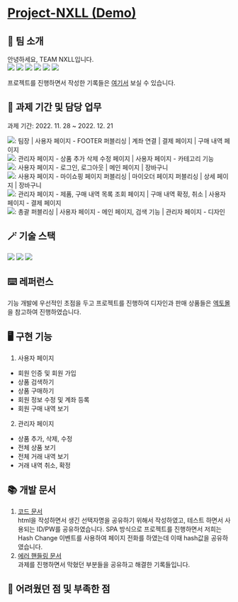 #  [Project-NXLL (Demo)](https://team-nxll.netlify.app/)

## 👻 팀 소개
안녕하세요, TEAM NXLL입니다. <br />
<a href="https://github.com/quokka-eating-carrots"><img src="https://img.shields.io/badge/조민정-B5D9AD?style=flat-square&logo=GitHub&logoColor=black"/></a>
<a href="https://github.com/quokka-eating-carrots"><img src="https://img.shields.io/badge/강현주-6B8E23?style=flat-square&logo=GitHub&logoColor=white"/></a>
<a href="https://github.com/quokka-eating-carrots"><img src="https://img.shields.io/badge/김상현-B0C4DE?style=flat-square&logo=GitHub&logoColor=black"/></a>
<a href="https://github.com/quokka-eating-carrots"><img src="https://img.shields.io/badge/배현수-006400?style=flat-square&logo=GitHub&logoColor=white"/></a>
<a href="https://github.com/quokka-eating-carrots"><img src="https://img.shields.io/badge/오혜성-606060?style=flat-square&logo=GitHub&logoColor=white"/></a>
<a href="https://github.com/quokka-eating-carrots"><img src="https://img.shields.io/badge/한혜림-FF55B6?style=flat-square&logo=GitHub&logoColor=white"/></a>

프로젝트를 진행하면서 작성한 기록들은 [여기서](https://www.notion.so/quokka-eating-carrots/TEAM-NXLL-63f100662e0949e7ab388868f384967b) 보실 수 있습니다.

## 📆 과제 기간 및 담당 업무
과제 기간: 2022. 11. 28 ~ 2022. 12. 21 <br />

<a href="https://github.com/quokka-eating-carrots"><img src="https://img.shields.io/badge/조민정-B5D9AD?style=flat-square&logo=GitHub&logoColor=black"/></a>: 팀장 | 사용자 페이지 - FOOTER 퍼블리싱 | 계좌 연결 | 결제 페이지 | 구매 내역 페이지 <br />
<a href="https://github.com/quokka-eating-carrots"><img src="https://img.shields.io/badge/강현주-6B8E23?style=flat-square&logo=GitHub&logoColor=white"/></a>: 관리자 페이지 - 상품 추가 삭제 수정 페이지 | 사용자 페이지 - 카테고리 기능 <br />
<a href="https://github.com/quokka-eating-carrots"><img src="https://img.shields.io/badge/김상현-B0C4DE?style=flat-square&logo=GitHub&logoColor=black"/></a>: 사용자 페이지 - 로그인, 로그아웃 | 메인 페이지 | 장바구니 <br />
<a href="https://github.com/quokka-eating-carrots"><img src="https://img.shields.io/badge/배현수-006400?style=flat-square&logo=GitHub&logoColor=white"/></a>: 사용자 페이지 - 마이쇼핑 페이지 퍼블리싱 | 마이오더 페이지 퍼블리싱 | 상세 페이지 | 장바구니 <br />
<a href="https://github.com/quokka-eating-carrots"><img src="https://img.shields.io/badge/오혜성-606060?style=flat-square&logo=GitHub&logoColor=white"/></a>: 관리자 페이지 - 제품, 구매 내역 목록 조회 페이지 | 구매 내역 확정, 취소 | 사용자 페이지 - 결제 페이지 <br />
<a href="https://github.com/quokka-eating-carrots"><img src="https://img.shields.io/badge/한혜림-FF55B6?style=flat-square&logo=GitHub&logoColor=white"/></a>: 총괄 퍼블리싱 | 사용자 페이지 - 메인 페이지, 검색 기능 | 관리자 페이지 - 디자인

## 🪄 기술 스택
<img src="https://img.shields.io/badge/HTML-E34F26?style=flat-square&logo=HTML5&logoColor=white"/> <img src="https://img.shields.io/badge/SCSS-CC6699?style=flat-square&logo=Sass&logoColor=white"/> <img src="https://img.shields.io/badge/JavaScript-F7DF1E?style=flat-square&logo=JavaScript&logoColor=white"/>

## ⌨️ 레퍼런스
기능 개발에 우선적인 초점을 두고 프로젝트를 진행하여 디자인과 판매 상품들은 [엑토몰](https://acttomall.com/)을 참고하여 진행하였습니다.

## 🖥️ 구현 기능
1. 사용자 페이지
  + 회원 인증 및 회원 가입
  + 상품 검색하기
  + 상품 구매하기
  + 회원 정보 수정 및 계좌 등록
  + 회원 구매 내역 보기

2. 관리자 페이지
  + 상품 추가, 삭제, 수정
  + 전체 상품 보기
  + 전체 거래 내역 보기
  + 거래 내역 취소, 확정

## 📚 개발 문서
1. [코드 문서](https://docs.google.com/spreadsheets/d/1leaXcP6FK4dbTtn1qYrFU5xB5U1O0rGjB4G7o2-VSMk/edit#gid=0) <br />
html을 작성하면서 생긴 선택자명을 공유하기 위해서 작성하였고, 테스트 하면서 사용되는 ID/PW를 공유하였습니다. SPA 방식으로 프로젝트를 진행하면서 저희는 Hash Change 이벤트를 사용하여 페이지 전화를 하였는데 이때 hash값을 공유하였습니다.
2. [에러 핸들링 문서](https://quokka-eating-carrots.notion.site/730fd8b296cb451b98a896b9100ab4ce) <br />
과제를 진행하면서 막혔던 부분들을 공유하고 해결한 기록들입니다.

## 🔔 어려웠던 점 및 부족한 점